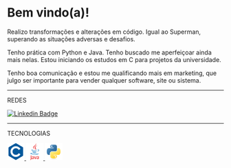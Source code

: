# Bem vindo(a)!
Realizo transformações e alterações em código. Igual ao Superman, superando as situações adversas e desafios.

Tenho prática com Python e Java. Tenho buscado me aperfeiçoar ainda mais nelas. Estou iniciando os estudos em C para projetos da universidade.

Tenho boa comunicação e estou me qualificando mais em marketing, que julgo ser importante para vender qualquer software, site ou sistema.


---

REDES

 <a href="https://www.linkedin.com/in/dabreal/">
 <img src="https://img.shields.io/badge/LinkedIn-blue?style=for-the-badge&logo=linkedin&logoColor=white" alt="Linkedin Badge"/>
 </a>
 
 ---
 
 TECNOLOGIAS
 <div>
  <a href="https://devdocs.io/c/">
  <img src="https://github.com/devicons/devicon/blob/master/icons/c/c-plain.svg" title="C" alt="Java" width="40" height="40"/>
  
  <a href="https://docs.oracle.com/en/java/index.html">
  <img src="https://github.com/devicons/devicon/raw/master/icons/java/java-original-wordmark.svg" title="Java" alt="Java" width="40" height="40"/>

  <a href="https://docs.python.org/pt-br/3/tutorial/">
 <img src="https://github.com/devicons/devicon/blob/master/icons/python/python-original.svg" title="Python" alt="Python" width="40" height="40"/>
  </a
